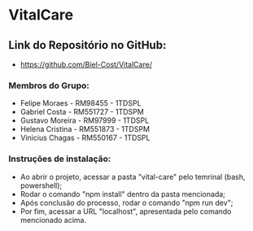 # VitalCare

## Link do Repositório no GitHub: 
- https://github.com/Biel-Cost/VitalCare/

### Membros do Grupo:
- Felipe Moraes - RM98455 - 1TDSPL
- Gabriel Costa - RM551727 - 1TDSPM
- Gustavo Moreira - RM97999 - 1TDSPL
- Helena Cristina - RM551873 - 1TDSPM
- Vinicius Chagas - RM550167 - 1TDSPL
  
### Instruções de instalação:
- Ao abrir o projeto, acessar a pasta "vital-care" pelo temrinal (bash, powershell);
- Rodar o comando "npm install" dentro da pasta mencionada;
- Após conclusão do processo, rodar o comando "npm run dev";
- Por fim, acessar a URL "localhost", apresentada pelo comando mencionado acima.
